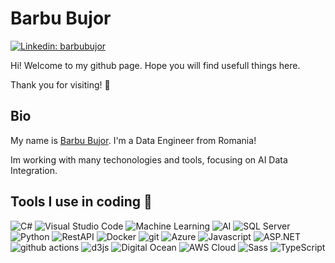 # Barbu Bujor

[![Linkedin: barbubujor](https://img.shields.io/badge/-Barbu%20Bujor-blue?style=flat-square&logo=Linkedin&logoColor=white&link=https://www.linkedin.com/in/barbu-b-7b912715a/)](https://www.linkedin.com/in/barbu-b-7b912715a/)

Hi! Welcome to my github page. Hope you will find usefull things here.

Thank you for visiting! 🙂

## Bio

My name is <a  href="https://bbsoft0.github.io/">Barbu Bujor</a>. I'm a Data Engineer from Romania! <img src="https://cdn-icons-png.flaticon.com/128/197/197587.png" width="13"/>

Im working with many techonologies and tools, focusing on AI Data Integration.


## Tools I use in coding :muscle:
<p>
  <img alt="C#" src="https://img.shields.io/badge/-CSharp-13aa52?style=flat-square&logo=csharp&logoColor=white" />
  <img alt="Visual Studio Code" src="https://img.shields.io/badge/-Visual%20Studio%20Code-23A9F2?style=flat-square&logo=Visual%20Studio%20Code&logoColor=white"/>
  <img alt="Machine Learning" src="https://img.shields.io/badge/-Machine%20Learning-E10098?style=flat-square&logo=Machine%20Learning&logoColor=white" />
  <img alt="AI" src="https://img.shields.io/badge/-AI-13aa52?style=flat-square&logo=ai&logoColor=white" />
  <img alt="SQL Server" src="https://img.shields.io/badge/-SQL_Server-13aa52?style=flat-square&logo=sql-server&logoColor=white" />
  <img alt="Python" src="https://img.shields.io/badge/-Python-45b8d8?style=flat-square&logo=python&logoColor=white" />
  <img alt="RestAPI" src="https://img.shields.io/badge/-API-F9A03C?style=flat-square&logo=api&logoColor=white" />
  <img alt="Docker" src="https://img.shields.io/badge/-Docker-007ACC?style=flat-square&logo=docker&logoColor=white" />
  <img alt="git" src="https://img.shields.io/badge/-Git-F05032?style=flat-square&logo=git&logoColor=white" />
  <img alt="Azure" src="https://img.shields.io/badge/-Azure-E10098?style=flat-square&logo=azure&logoColor=white" />
  <img alt="Javascript" src="https://img.shields.io/badge/-Javascript-45b8d8?style=flat-square&logo=javascript&logoColor=white" />
  <img alt="ASP.NET" src="https://img.shields.io/badge/-ASP.NET-F05032?style=flat-square&logo=microsoft&logoColor=white" />
  <img alt="github actions" src="https://img.shields.io/badge/-Github_Actions-2088FF?style=flat-square&logo=github-actions&logoColor=white" />
  <img alt="d3js" src="https://img.shields.io/badge/-D3.js-F9A03C?style=flat-square&logo=d3.js&logoColor=white" />
  <img alt="Digital Ocean" src="https://img.shields.io/badge/Digital%20Ocean-1a73e8?style=flat&logo=digitalocean&logoColor=white" />
  <img alt="AWS Cloud" src="https://img.shields.io/badge/AWS Cloud-23A9F2?style=flat&logo=aws&logoColor=white" />
  <img alt="Sass" src="https://img.shields.io/badge/-Sass-CC6699?style=flat-square&logo=sass&logoColor=white" />
  <img alt="TypeScript" src="https://img.shields.io/badge/-TypeScript-007ACC?style=flat-square&logo=typescript&logoColor=white" />
</p>



<!--
**bbsoft0/bbsoft0** is a ✨ _special_ ✨ repository because its `README.md` (this file) appears on your GitHub profile.


_________________________________________________________________________________________________________________________________________
- 🔭 I’m currently working on ...
- 🌱 I’m currently learning ...
- 👯 I’m looking to collaborate on ...
- 🤔 I’m looking for help with ...
- 💬 Ask me about ...
- 📫 How to reach me: ...
- 😄 Pronouns: ...
- ⚡ Fun fact: ...
-->
